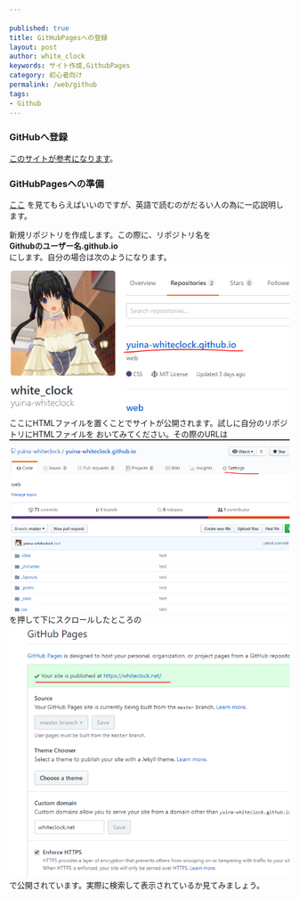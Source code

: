 ```yaml
---

published: true
title: GitHubPagesへの登録
layout: post
author: white_clock
keywords: サイト作成,GithubPages
category: 初心者向け
permalink: /web/github
tags:
- Github
---
```

### GitHubへ登録
[このサイトが参考になります](https://qiita.com/kooohei/items/361da3c9dbb6e0c7946b)。

### GitHubPagesへの準備
[ここ](https://pages.github.com/)
を見てもらえばいいのですが、英語で読むのがだるい人の為に一応説明します。

新規リポジトリを作成します。この際に、リポジトリ名を  
**Githubのユーザー名.github.io**  
にします。自分の場合は次のようになります。
![マイリポジトリ](../images/git1.png)<br>
ここにHTMLファイルを置くことでサイトが公開されます。試しに自分のリポジトリにHTMLファイルを
おいてみてください。その際のURLは
![その１](../images/git2.png)
を押して下にスクロールしたところの
![その2](../images/git3.png)
で公開されています。実際に検索して表示されているか見てみましょう。
